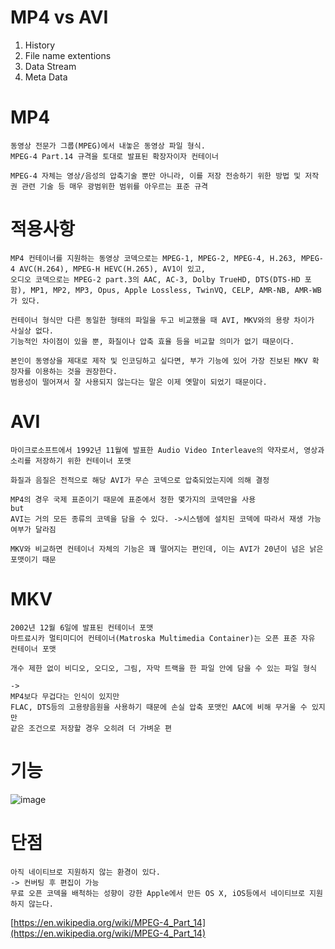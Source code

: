 # MP4 vs AVI
1. History
1. File name extentions
1. Data Stream
1. Meta Data

# MP4
```
동영상 전문가 그룹(MPEG)에서 내놓은 동영상 파일 형식. 
MPEG-4 Part.14 규격을 토대로 발표된 확장자이자 컨테이너

MPEG-4 자체는 영상/음성의 압축기술 뿐만 아니라, 이를 저장 전송하기 위한 방법 및 저작권 관련 기술 등 매우 광범위한 범위를 아우르는 표준 규격
```

# 적용사항
```
MP4 컨테이너를 지원하는 동영상 코덱으로는 MPEG-1, MPEG-2, MPEG-4, H.263, MPEG-4 AVC(H.264), MPEG-H HEVC(H.265), AV1이 있고,
오디오 코덱으로는 MPEG-2 part.3의 AAC, AC-3, Dolby TrueHD, DTS(DTS-HD 포함), MP1, MP2, MP3, Opus, Apple Lossless, TwinVQ, CELP, AMR-NB, AMR-WB가 있다.

컨테이너 형식만 다른 동일한 형태의 파일을 두고 비교했을 때 AVI, MKV와의 용량 차이가 사실상 없다.
기능적인 차이점이 있을 뿐, 화질이나 압축 효율 등을 비교할 의미가 없기 때문이다. 

본인이 동영상을 제대로 제작 및 인코딩하고 싶다면, 부가 기능에 있어 가장 진보된 MKV 확장자를 이용하는 것을 권장한다. 
범용성이 떨어져서 잘 사용되지 않는다는 말은 이제 옛말이 되었기 때문이다.
```

# AVI
```
마이크로소프트에서 1992년 11월에 발표한 Audio Video Interleave의 약자로서, 영상과 소리를 저장하기 위한 컨테이너 포맷

화질과 음질은 전적으로 해당 AVI가 무슨 코덱으로 압축되었는지에 의해 결정

MP4의 경우 국제 표준이기 때문에 표준에서 정한 몇가지의 코덱만을 사용
but
AVI는 거의 모든 종류의 코덱을 담을 수 있다. ->시스템에 설치된 코덱에 따라서 재생 가능 여부가 달라짐

MKV와 비교하면 컨테이너 자체의 기능은 꽤 떨어지는 편인데, 이는 AVI가 20년이 넘은 낡은 포맷이기 때문
```

# MKV
```
2002년 12월 6일에 발표된 컨테이너 포맷
마트료시카 멀티미디어 컨테이너(Matroska Multimedia Container)는 오픈 표준 자유 컨테이너 포맷

개수 제한 없이 비디오, 오디오, 그림, 자막 트랙을 한 파일 안에 담을 수 있는 파일 형식

-> 
MP4보다 무겁다는 인식이 있지만 
FLAC, DTS등의 고용량음원을 사용하기 때문에 손실 압축 포맷인 AAC에 비해 무거울 수 있지만
같은 조건으로 저장할 경우 오히려 더 가벼운 편
```

# 기능
![image](/uploads/3f0711c6879834fc07edfb7b0a5a81f4/image.png)

# 단점
```
아직 네이티브로 지원하지 않는 환경이 있다.
-> 컨버팅 후 편집이 가능
무료 오픈 코덱을 배척하는 성향이 강한 Apple에서 만든 OS X, iOS등에서 네이티브로 지원하지 않는다. 
```


[https://en.wikipedia.org/wiki/MPEG-4_Part_14](https://en.wikipedia.org/wiki/MPEG-4_Part_14)